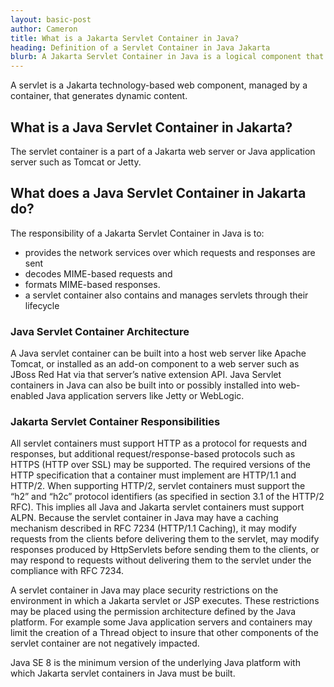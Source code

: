 ```yaml
---
layout: basic-post
author: Cameron
title: What is a Jakarta Servlet Container in Java?
heading: Definition of a Servlet Container in Java Jakarta
blurb: A Jakarta Servlet Container in Java is a logical component that provides runtime management to Java Servlets, JSPS, Sessions and other Java web components.
---
```



A servlet is a Jakarta technology-based web component, managed by a container, that generates dynamic content. 

<h2>What is a Java Servlet Container in Jakarta?</h2>

The servlet container is a part of a Jakarta web server or Java application server such as Tomcat or Jetty.  

<h2> What does a Java Servlet Container in Jakarta do?</h2>

The responsibility of a Jakarta Servlet Container in Java is to:

- provides the network services over which requests and responses are sent
- decodes MIME-based requests and 
- formats MIME-based responses. 
- a servlet container also contains and manages servlets through their lifecycle

<h3>Java Servlet Container Architecture</h3>

A Java servlet container can be built into a host web server like Apache Tomcat, or installed as an add-on component to a web server such as JBoss Red Hat via that server’s native extension API. Java Servlet containers in Java can also be built into or possibly installed into web-enabled Java application servers like Jetty or WebLogic.

<h3>Jakarta Servlet Container Responsibilities</h3>

All servlet containers must support HTTP as a protocol for requests and responses, but additional request/response-based protocols such as HTTPS (HTTP over SSL) may be supported. The required versions of the HTTP specification that a container must implement are HTTP/1.1 and HTTP/2. When supporting HTTP/2, servlet containers must support the “h2” and “h2c” protocol identifiers (as specified in section 3.1 of the HTTP/2 RFC). This implies all Java and Jakarta servlet containers must support ALPN. Because the servlet container in Java may have a caching mechanism described in RFC 7234 (HTTP/1.1 Caching), it may modify requests from the clients before delivering them to the servlet, may modify responses produced by HttpServlets before sending them to the clients, or may respond to requests without delivering them to the servlet under the compliance with RFC 7234.

A servlet container in Java may place security restrictions on the environment in which a Jakarta servlet or JSP executes. These restrictions may be placed using the permission architecture defined by the Java platform. For example some Java application servers and containers may limit the creation of a Thread object to insure that other components of the servlet container are not negatively impacted.

Java SE 8 is the minimum version of the underlying Java platform with which Jakarta servlet containers in Java must be built.

